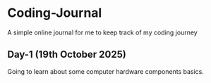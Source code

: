 # Coding-Journal
A simple online journal for me to keep track of my coding journey

## Day-1 (19th October 2025)
Going to learn about some computer hardware components basics.
